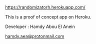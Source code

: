 
 https://randomizatorh.herokuapp.com/     
   
  
This is a proof of concept app on Heroku.    
  
    
  
Developer : Hamdy Abou El Anein  
   
hamdy.aea@protonmail.com   
